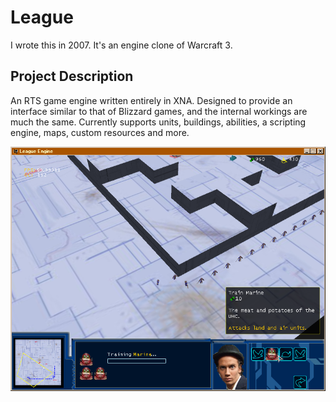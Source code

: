 # League

I wrote this in 2007. It's an engine clone of Warcraft 3.

## Project Description
An RTS game engine written entirely in XNA. Designed to provide an interface
similar to that of Blizzard games, and the internal workings are much the same.
Currently supports units, buildings, abilities, a scripting engine, maps, custom
resources and more.

<img src="https://raw.githubusercontent.com/isovector/leaguerts/master/screenshot.png" />

